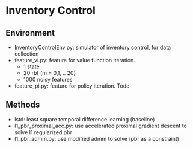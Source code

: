 # Inventory Control
## Environment
- InventoryControlEnv.py: simulator of inventory control, for data collection
- feature_vi.py: feature for value function iteration. 
  - 1 state
  - 20 rbf (m = 0,1, .. 20) 
  - 1000 noisy features
- feature_pi.py: feature for policy iteration. Todo

## Methods
- lstd: least square temporal difference learning (baseline)
- l1_pbr_proximal_acc.py: use accelerated proximal gradient descent to solve l1 regularized pbr
- l1_pbr_admm.py: use modified admm to solve (pbr as a constraint)
